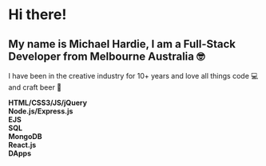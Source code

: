 # Hi there!
## My name is Michael Hardie, I am a Full-Stack Developer from Melbourne Australia 🤓

I have been in the creative industry for 10+ years and love all things code 💻 and craft beer 🍻

**HTML/CSS3/JS/jQuery<br>
Node.js/Express.js<br>
EJS<br>
SQL<br>
MongoDB<br>
React.js<br>
DApps**
